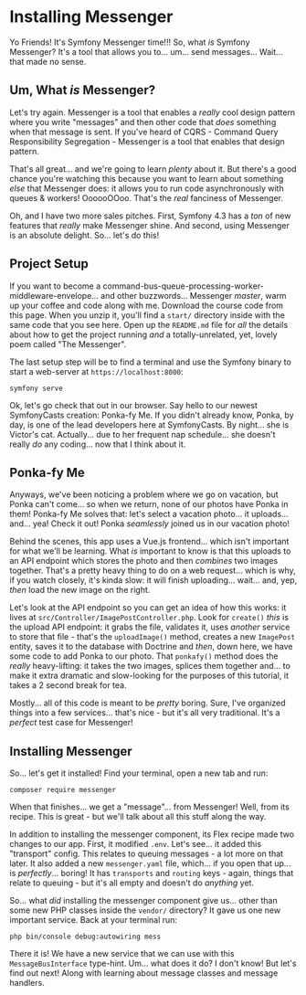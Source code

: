 # Installing Messenger

Yo Friends! It's Symfony Messenger time!!! So, what *is* Symfony Messenger? It's
a tool that allows you to... um... send messages... Wait... that made no sense.

## Um, What *is* Messenger?

Let's try again. Messenger is a tool that enables a *really* cool design pattern
where you write "messages" and then other code that *does* something when that
message is sent. If you've heard of CQRS - Command Query Responsibility Segregation -
Messenger is a tool that enables that design pattern.

That's all great... and we're going to learn *plenty* about it. But there's a good
chance you're watching this because you want to learn about something *else*
that Messenger does: it allows you to run code asynchronously with queues & workers!
OooooOOoo. That's the *real* fanciness of Messenger.

Oh, and I have two more sales pitches. First, Symfony 4.3 has a *ton* of new features
that *really* make Messenger shine. And second, using Messenger is an absolute
delight. So... let's do this!

## Project Setup

If you want to become a command-bus-queue-processing-worker-middleware-envelope...
and other buzzwords... Messenger *master*, warm up your coffee and code along with
me. Download the course code from this page. When you unzip it, you'll find a
`start/` directory inside with the same code that you see here. Open up the
`README.md` file for *all* the details about how to get the project running *and*
a totally-unrelated, yet, lovely poem called "The Messenger".

The last setup step will be to find a terminal and use the Symfony binary to start
a web-server at `https://localhost:8000`:

```terminal-silent
symfony serve
```

Ok, let's go check that out in our browser. Say hello to our newest
SymfonyCasts creation: Ponka-fy Me. If you didn't already know, Ponka, by day, is
one of the lead developers here at SymfonyCasts. By night... she is Victor's
cat. Actually... due to her frequent nap schedule... she doesn't really *do* any
coding... now that I think about it.

## Ponka-fy Me

Anyways, we've been noticing a problem where we go on vacation, but Ponka can't
come... so when we return, none of our photos have Ponka in them! Ponka-fy Me
solves that: let's select a vacation photo... it uploads... and... yea! Check it
out! Ponka *seamlessly* joined us in our vacation photo!

Behind the scenes, this app uses a Vue.js frontend... which isn't important
for what we'll be learning. What *is* important to know is that this uploads to
an API endpoint which stores the photo and then *combines* two images together.
That's a pretty heavy thing to do on a web request... which is why, if you watch
closely, it's kinda slow: it will finish uploading... wait... and, yep, *then*
load the new image on the right.

Let's look at the API endpoint so you can get an idea of how this works: it lives
at `src/Controller/ImagePostController.php`. Look for `create()` *this* is the
upload API endpoint: it grabs the file, validates it, uses *another* service
to store that file - that's the `uploadImage()` method, creates a new `ImagePost`
entity, saves it to the database with Doctrine and *then*, down here, we have
some code to add Ponka to our photo. That `ponkafy()` method does the *really*
heavy-lifting: it takes the two images, splices them together and... to make it
extra dramatic and slow-looking for the purposes of this tutorial, it takes a 2
second break for tea.

Mostly... all of this code is meant to be *pretty* boring. Sure, I've organized
things into a few services... that's nice - but it's all very traditional. It's
a *perfect* test case for Messenger!

## Installing Messenger

So... let's get it installed! Find your terminal, open a new tab and run:

```terminal
composer require messenger
```

When that finishes... we get a "message"... from Messenger! Well, from its recipe.
This is great - but we'll talk about all this stuff along the way.

In addition to installing the messenger component, its Flex recipe made two changes
to our app. First, it modified `.env`. Let's see... it added this "transport"
config. This relates to queuing messages - a lot more on that later. It also added
a new `messenger.yaml` file, which... if you open that up... is *perfectly*...
boring! It has `transports` and `routing` keys - again, things that relate to
queuing - but it's all empty and doesn't do *anything* yet.

So... what *did* installing the messenger component give us... other than some
new PHP classes inside the `vendor/` directory? It gave us one new important
service. Back at your terminal run:

```terminal
php bin/console debug:autowiring mess
```

There it is! We have a new service that we can use with this `MessageBusInterface`
type-hint. Um... what does it do? I don't know! But let's find out next! Along
with learning about message classes and message handlers.
